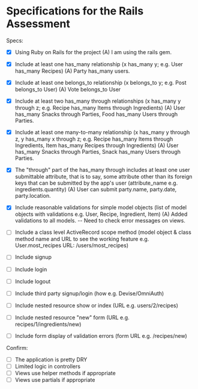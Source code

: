 # Specifications for the Rails Assessment

Specs:
- [x] Using Ruby on Rails for the project 
		(A) I am using the rails gem.

- [x] Include at least one has_many relationship (x has_many y; e.g. User has_many Recipes) 
		(A) Party has_many users.

- [x] Include at least one belongs_to relationship (x belongs_to y; e.g. Post belongs_to User)
		(A) Vote belongs_to User

- [x] Include at least two has_many through relationships (x has_many y through z; e.g. Recipe has_many Items through Ingredients)
		(A) User has_many Snacks through Parties, Food has_many Users through Parties.

- [x] Include at least one many-to-many relationship (x has_many y through z, y has_many x through z; e.g. Recipe has_many Items through Ingredients, Item has_many Recipes through Ingredients)
		(A) User has_many Snacks through Parties, Snack has_many Users through Parties.

- [x] The "through" part of the has_many through includes at least one user submittable attribute, that is to say, some attribute other than its foreign keys that can be submitted by the app's user (attribute_name e.g. ingredients.quantity)
		(A) User can submit party.name, party.date, party.location.
		
- [x] Include reasonable validations for simple model objects (list of model objects with validations e.g. User, Recipe, Ingredient, Item)
		(A) Added validations to all models.
		-- Need to check error messages on views.

- [ ] Include a class level ActiveRecord scope method (model object & class method name and URL to see the working feature e.g. User.most_recipes URL: /users/most_recipes)
- [ ] Include signup
- [ ] Include login
- [ ] Include logout
- [ ] Include third party signup/login (how e.g. Devise/OmniAuth)
- [ ] Include nested resource show or index (URL e.g. users/2/recipes)
- [ ] Include nested resource "new" form (URL e.g. recipes/1/ingredients/new)
- [ ] Include form display of validation errors (form URL e.g. /recipes/new)

Confirm:
- [ ] The application is pretty DRY
- [ ] Limited logic in controllers
- [ ] Views use helper methods if appropriate
- [ ] Views use partials if appropriate